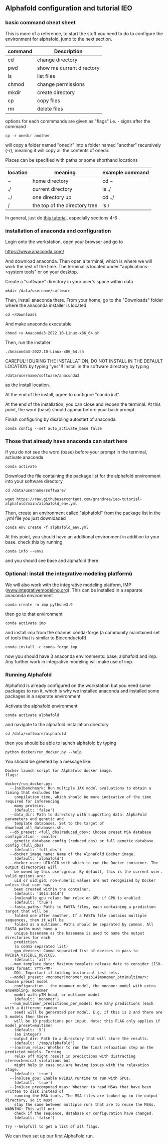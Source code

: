 ## Alphafold configuration and tutorial IEO

### basic command cheat sheet
This is more of a reference, to start the stuff you need to do to configure the environment for alphafold, jump to the next section.


| command | Description               |
|---------|---------------------------|
| cd      | change directory          |
| pwd     | show me current directory |
| ls      | list files                |
| chmod   | change permissions        |
| mkdir   | create directory          |
| cp      | copy files                |
| rm      | delete files              |

options for each commmands are given as "flags" i.e. - signs after the command

    cp -r onedir another 

will copy a folder named "onedir" into a folder named "another" recursively (-r), meaning it will copy all the contents of onedir.

Places can be specified with paths or some shorthand locations

| location | meaning                       | example command |
|----------|-------------------------------|-----------------|
| ~        | home directory                | cd ~            |  
| ./       | current directory             | ls ./           |
| ../      | one directory up              | cd ../          | 
| /        | the top of the directory tree | ls /          | 

In general, just do [this tutorial](https://ubuntu.com/tutorials/command-line-for-beginners#4-creating-folders-and-files0), especially sections 4-6 . 

### installation of anaconda and configuration

Login onto the workstation, open your browser and go to

https://www.anaconda.com/

And download anaconda. Then open a terminal, which is where we will work the rest of the time. The terminal is located under "applications->system tools" or on your desktop.

Create a "software" directory in your user's space within data

    mkdir /data/username/software

Then, install anaconda there. From your home, go to the "Downloads" folder where the anaconda installer is located 

    cd ~/Downloads

And make anaconda executable

    chmod +x Anaconda3-2022.10-Linux-x86_64.sh

Then, run the installer

    ./Anaconda3-2022.10-Linux-x86_64.sh

CAREFUL!! DURING THE INSTALLATION, DO NOT INSTALL IN THE DEFAULT LOCATION by typing "yes"!! Install in the software directory by typing

    /data/username/software/anaconda3

as the install location. 

At the end of the install, agree to configure "conda init".

At the end of the installation, you can close and reopen the terminal. At this point, the word (base) should appear before your bash prompt.

Finish configuring by disabling autostart of anaconda.

    conda config --set auto_activate_base false

### Those that already have anaconda can start here

If you do not see the word (base) before your prompt in the terminal, activate anaconda

    conda activate

Download the file containing the package list for the alphafold environment into your software directory

    cd /data/username/software/

    wget https://raw.githubusercontent.com/grandrea/ieo-tutorial-alphafold/main/alphafold_env.yml 

Then, create an environment called "alphafold" from the package list in the .yml file you just downloaded

    conda env create -f alphafold_env.yml


At this point, you should have an additional environment in addition to your base. check this by running

    conda info --envs

and you should see base and alphafold there.

### Optional: install the integrative modeling platformù

We will also work with the integrative modeling platform, IMP (www.integrativemodeling.org). This can be installed in a separate anaconda environment

    conda create -n imp python=3.9

then go to that environment

    conda activate imp

and install imp from the channel conda-forge (a community maintained set of tools that is similar to BioconductoR)

    conda install -c conda-forge imp

now you should have 3 anaconda environments: base, alphafold and imp. Any further work in integrative modeling will make use of imp.

### Running Alphafold

Alphafold is already configured on the workstation but you need some packages to run it, which is why we installed anaconda and installed some packages in a separate environment

Activate the alphafold environment

    conda activate alphafold

and navigate to the alphafold installation directory

    cd /data/software/alphafold

then you should be able to launch alphafold by typing

    python docker/run_docker.py --help
   
You should be greeted by a message like:

    Docker launch script for Alphafold docker image.
    flags:
    
    docker/run_docker.py:
      --[no]benchmark: Run multiple JAX model evaluations to obtain a timing that excludes the
        compilation time, which should be more indicative of the time required for inferencing
        many proteins.
        (default: 'false')
      --data_dir: Path to directory with supporting data: AlphaFold parameters and genetic and
        template databases. Set to the target of download_all_databases.sh.
      --db_preset: <full_dbs|reduced_dbs>: Choose preset MSA database configuration - smaller
        genetic database config (reduced_dbs) or full genetic database config (full_dbs)
        (default: 'full_dbs')
      --docker_image_name: Name of the AlphaFold Docker image.
        (default: 'alphafold')
      --docker_user: UID:GID with which to run the Docker container. The output directories will
        be owned by this user:group. By default, this is the current user. Valid options are:
        uid or uid:gid, non-numeric values are not recognised by Docker unless that user has
        been created within the container.
        (default: '1014:1014')
      --[no]enable_gpu_relax: Run relax on GPU if GPU is enabled.
        (default: 'true')
      --fasta_paths: Paths to FASTA files, each containing a prediction target that will be
        folded one after another. If a FASTA file contains multiple sequences, then it will be
        folded as a multimer. Paths should be separated by commas. All FASTA paths must have a
        unique basename as the basename is used to name the output directories for each
        prediction.
        (a comma separated list)
      --gpu_devices: Comma separated list of devices to pass to NVIDIA_VISIBLE_DEVICES.
        (default: 'all')
      --max_template_date: Maximum template release date to consider (ISO-8601 format: YYYY-MM-
        DD). Important if folding historical test sets.
      --model_preset: <monomer|monomer_casp14|monomer_ptm|multimer>: Choose preset model
        configuration - the monomer model, the monomer model with extra ensembling, monomer
        model with pTM head, or multimer model
        (default: 'monomer')
      --num_multimer_predictions_per_model: How many predictions (each with a different random
        seed) will be generated per model. E.g. if this is 2 and there are 5 models then there
        will be 10 predictions per input. Note: this FLAG only applies if model_preset=multimer
        (default: '5')
        (an integer)
      --output_dir: Path to a directory that will store the results.
        (default: '/tmp/alphafold')
      --[no]run_relax: Whether to run the final relaxation step on the predicted models. Turning
        relax off might result in predictions with distracting stereochemical violations but
        might help in case you are having issues with the relaxation stage.
        (default: 'true')
      --[no]use_gpu: Enable NVIDIA runtime to run with GPUs.
        (default: 'true')
      --[no]use_precomputed_msas: Whether to read MSAs that have been written to disk instead of
        running the MSA tools. The MSA files are looked up in the output directory, so it must
        stay the same between multiple runs that are to reuse the MSAs. WARNING: This will not
        check if the sequence, database or configuration have changed.
        (default: 'false')
    
    Try --helpfull to get a list of all flags.


We can then set up our first AlphaFold run.